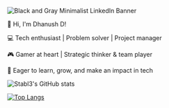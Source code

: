 ![Black and Gray Minimalist LinkedIn Banner](https://github.com/user-attachments/assets/e322bf44-d633-47fc-9a37-f232c2b04482)

👋 Hi, I'm Dhanush D!

💻 Tech enthusiast | Problem solver | Project manager

🎮 Gamer at heart | Strategic thinker & team player

🚀 Eager to learn, grow, and make an impact in tech

![Stabl3's GitHub stats](https://github-readme-stats.vercel.app/api?username=St4bl3&show_icons=true&theme=radical)


[![Top Langs](https://github-readme-stats.vercel.app/api/top-langs/?username=St4bl3&layout=pie)](https://github.com/anuraghazra/github-readme-stats)
